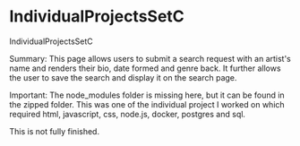 # IndividualProjectsSetC
IndividualProjectsSetC

Summary: 
This page allows users to submit a search request with an artist's name and renders their bio, date formed and genre back. It further allows the user to save the search and display it on the search page.

Important: 
The node_modules folder is missing here, but it can be found in the zipped folder. 
This was one of the individual project I worked on which required html, javascript, css, node.js, docker, postgres and sql. 

This is not fully finished.
